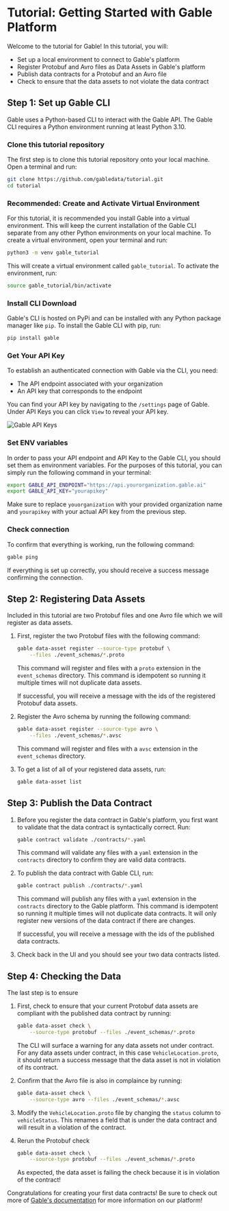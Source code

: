 # Tutorial: Getting Started with Gable Platform

Welcome to the tutorial for Gable! In this tutorial, you will:

- Set up a local environment to connect to Gable's platform
- Register Protobuf and Avro files as Data Assets in Gable's platform
- Publish data contracts for a Protobuf and an Avro file
- Check to ensure that the data assets to not violate the data contract

## Step 1: Set up Gable CLI

Gable uses a Python-based CLI to interact with the Gable API. The Gable CLI requires a Python environment running at least Python 3.10.

### Clone this tutorial repository

The first step is to clone this tutorial repository onto your local machine. Open a terminal and run:

```bash
git clone https://github.com/gabledata/tutorial.git
cd tutorial
```

### Recommended: Create and Activate Virtual Environment

For this tutorial, it is recommended you install Gable into a virtual environment. This will keep the current installation of the Gable CLI separate from any other Python environments on your local machine. To create a virtual environment, open your terminal and run:

```bash
python3 -m venv gable_tutorial
```

This will create a virtual environment called `gable_tutorial`. To activate the environment, run:

```bash
source gable_tutorial/bin/activate
```

### Install CLI Download

Gable's CLI is hosted on PyPi and can be installed with any Python package manager like `pip`. To install the Gable CLI with pip, run:

```bash
pip install gable
```

### Get Your API Key

To establish an authenticated connection with Gable via the CLI, you need:

- The API endpoint associated with your organization
- An API key that corresponds to the endpoint

You can find your API key by navigating to the `/settings` page of Gable. Under API Keys you can click `View` to reveal your API key.

![Gable API Keys](../static/gable_settings_api_keys_page_example.png)

### Set ENV variables

In order to pass your API endpoint and API Key to the Gable CLI, you should set them as environment variables. For the purposes of this tutorial, you can simply run the following command in your terminal:

```bash
export GABLE_API_ENDPOINT="https://api.yourorganization.gable.ai"
export GABLE_API_KEY="yourapikey"
```

Make sure to replace `youorganization` with your provided organization name and `yourapikey` with your actual API key from the previous step.

### Check connection

To confirm that everything is working, run the following command:

```bash
gable ping
```

If everything is set up correctly, you should receive a success message confirming the connection.

## Step 2: Registering Data Assets

Included in this tutorial are two Protobuf files and one Avro file which we will register as data assets.

1. First, register the two Protobuf files with the following command:

   ```bash
   gable data-asset register --source-type protobuf \
       --files ./event_schemas/*.proto
   ```

   This command will register and files with a `proto` extension in the `event_schemas` directory. This command is idempotent so running it multiple times will not duplicate data assets.

   If successful, you will receive a message with the ids of the registered Protobuf data assets.

2. Register the Avro schema by running the following command:

   ```bash
   gable data-asset register --source-type avro \
       --files ./event_schemas/*.avsc
   ```

   This command will register and files with a `avsc` extension in the `event_schemas` directory.

3. To get a list of all of your registered data assets, run:

   ```bash
   gable data-asset list
   ```

## Step 3: Publish the Data Contract

1. Before you register the data contract in Gable's platform, you first want to validate that the data contract is syntactically correct. Run:

   ```bash
   gable contract validate ./contracts/*.yaml
   ```

   This command will validate any files with a `yaml` extension in the `contracts` directory to confirm they are valid data contracts.

2. To publish the data contract with Gable CLI, run:

   ```bash
   gable contract publish ./contracts/*.yaml
   ```

   This command will publish any files with a `yaml` extension in the `contracts` directory to the Gable platform. This command is idempotent so running it multiple times will not duplicate data contracts. It will only register new versions of the data contract if there are changes.

   If successful, you will receive a message with the ids of the published data contracts.

3. Check back in the UI and you should see your two data contracts listed.

## Step 4: Checking the Data

The last step is to ensure

1. First, check to ensure that your current Protobuf data assets are compliant with the published data contract by running:

   ```bash
   gable data-asset check \
       --source-type protobuf --files ./event_schemas/*.proto
   ```

   The CLI will surface a warning for any data assets not under contract. For any data assets under contract, in this case `VehicleLocation.proto`, it should return a success message that the data asset is not in violation of its contract.

2. Confirm that the Avro file is also in complaince by running:

   ```bash
   gable data-asset check \
       --source-type avro --files ./event_schemas/*.avsc
   ```

3. Modify the `VehicleLocation.proto` file by changing the `status` column to `vehicleStatus`. This renames a field that is under the data contract and will result in a violation of the contract.

4. Rerun the Protobuf check

   ```bash
   gable data-asset check \
       --source-type protobuf --files ./event_schemas/*.proto
   ```

   As expected, the data asset is failing the check because it is in violation of the contract!


Congratulations for creating your first data contracts! Be sure to check out more of [Gable's documentation](https://docs.gable.ai) for more information on our platform!